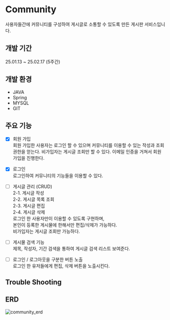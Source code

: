 # Community
사용자들간에 커뮤니티를 구성하여 게시글로 소통할 수 있도록 만든 게시판 서비스입니다.

## 개발 기간
25.01.13 ~ 25.02.17 (5주간)

## 개발 환경  
- JAVA
- Spring
- MYSQL
- GIT

## 주요 기능
- [x] 회원 가입<br>
   회원 가입한 사용자는 로그인 할 수 있으며 커뮤니티를 이용할 수 있는 작성과 조회 권한을 얻는다.
   비가입자는 게시글 조회만 할 수 있다.
   이메일 인증을 거쳐서 회원 가입을 진행한다.

- [x] 로그인<br>
   로그인하여 커뮤니티의 기능들을 이용할 수 있다.

- [ ] 게시글 관리 (CRUD)<br>
   2-1. 게시글 작성<br>
   2-2. 게시글 목록 조회<br>
   2-3. 게시글 편집<br>
   2-4. 게시글 삭제<br>
   로그인 한 사용자만이 이용할 수 있도록 구현하며,<br>
   본인이 등록한 게시물에 한해서만 편집/삭제가 가능하다.<br>
   비가입자는 게시글 조회만 가능하다.<br>

- [ ] 게시물 검색 기능<br>
   제목, 작성자, 기간 검색을 통하여 게시글 검색 리스트 보여준다.
  
- [ ] 로그인 / 로그아웃을 구분한 버튼 노출<br>
   로그인 한 유저들에게 편집, 삭제 버튼을 노출시킨다.


## Trouble Shooting




## ERD

![community_erd](https://github.com/user-attachments/assets/52529ad0-a0c2-48fb-b1bc-aa0ccfd1e84a)



   
